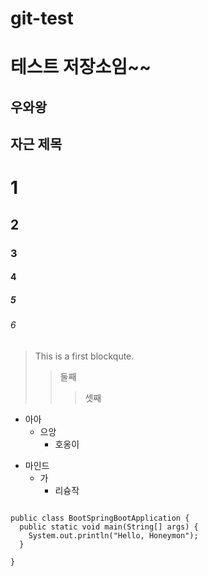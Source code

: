 # git-test
테스트 저장소임~~
==================
## 우와왕
자근 제목
----------
# 1
## 2
### 3
#### 4
##### 5
###### 6
> This is a first blockqute.
> > 둘째
> > > 셋째

* 아아
  * 으앙
    * 호옹이
+ 마인드
  + 가
    + 리슝작  
<pre>
<code>
public class BootSpringBootApplication {
  public static void main(String[] args) {
    System.out.println("Hello, Honeymon");
  }

}
</code>
</pre>
